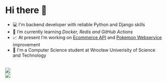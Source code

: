 # Hi there 👋

- :computer: I'm backend developer with reliable Python and Django skills
- :eyes: I’m currently learning *Docker, Redis and GitHub Actions* 
- :chart_with_upwards_trend: At present I’m working on [Ecommerce API](https://github.com/ArturRejment/ecommerce-api) and [Pokemon Webservice](https://github.com/ArturRejment/pokemon-webservice) improvement
- :school: I'm a Computer Science student at Wrocław Univerisity of Science and Technology

<br />
<img align="center" src="https://github-readme-stats.vercel.app/api?username=arturrejment&&show_icons=true&count_private=true&theme=onedark" />
<br />
<img src="https://github-readme-streak-stats.herokuapp.com?user=arturrejment&theme=onedark" />
